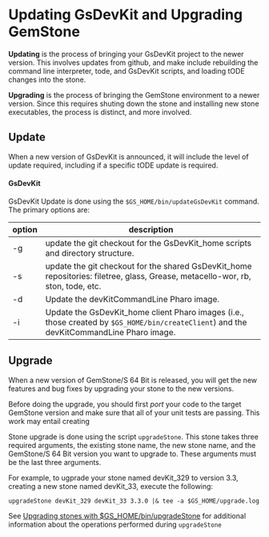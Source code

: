# Updating GsDevKit and Upgrading GemStone

**Updating** is the process of bringing your GsDevKit project to the newer version. This involves updates
from github, and make include rebuilding the command line interpreter, tode, and GsDevKit scripts, and
loading tODE changes into the stone.

**Upgrading** is the process of bringing the GemStone environment to a newer version.  Since this requires
shuting down the stone and installing new stone executables, the process is distinct, and more involved.

## Update

When a new version of GsDevKit is announced, it will include the level of update required, including if a
specific tODE update is required.

#### GsDevKit

GsDevKit Update is done using the `$GS_HOME/bin/updateGsDevKit` command. The primary options are:

| option | description |
| ------ | ----------- |
| -g | update the git checkout for the GsDevKit_home scripts and directory structure. |
| -s | update the git checkout for the shared GsDevKit_home repositories: filetree, glass, Grease, metacello-wor, rb, ston, tode, etc.|
| -d | Update the devKitCommandLine Pharo image. |
| -i | Update the GsDevKit_home client Pharo images (i.e., those created by `$GS_HOME/bin/createClient`) and the  devKitCommandLine Pharo image. |


## Upgrade

When a new version of GemStone/S 64 Bit is released, you will get the new features and bug fixes by upgrading your stone to the new versions.

Before doing the upgrade, you should first *port* your code to the target GemStone version and make sure that all of your unit tests are passing. This work may entail creating

Stone upgrade is done using the script `upgradeStone`.  This stone takes three required arguments, the existing stone name, the new stone name, and the GemStone/S 64 Bit version you want to upgrade to.  These arguments must be the last three arguments.

For example, to ugprade your stone named devKit_329 to version 3.3, creating a new stone named devKit_33, execute the following:

```
upgradeStone devKit_329 devKit_33 3.3.0 |& tee -a $GS_HOME/upgrade.log
```

See [Upgrading stones with $GS_HOME/bin/upgradeStone][1] for additional information about the operations performed during `upgradeStone`

[1]: upgradeStone.md#upgrading-stones-with-gs_homebinupgradestone
